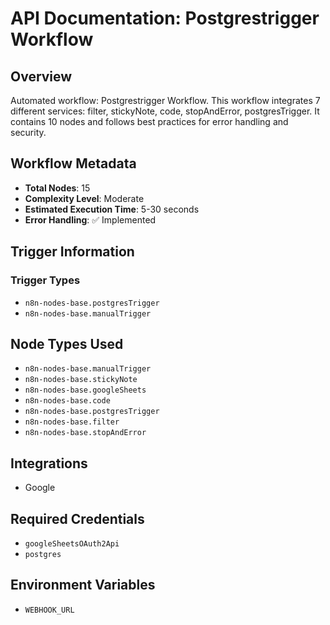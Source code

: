 # API Documentation: Postgrestrigger Workflow

## Overview
Automated workflow: Postgrestrigger Workflow. This workflow integrates 7 different services: filter, stickyNote, code, stopAndError, postgresTrigger. It contains 10 nodes and follows best practices for error handling and security.

## Workflow Metadata
- **Total Nodes**: 15
- **Complexity Level**: Moderate
- **Estimated Execution Time**: 5-30 seconds
- **Error Handling**: ✅ Implemented

## Trigger Information
### Trigger Types
- `n8n-nodes-base.postgresTrigger`
- `n8n-nodes-base.manualTrigger`

## Node Types Used
- `n8n-nodes-base.manualTrigger`
- `n8n-nodes-base.stickyNote`
- `n8n-nodes-base.googleSheets`
- `n8n-nodes-base.code`
- `n8n-nodes-base.postgresTrigger`
- `n8n-nodes-base.filter`
- `n8n-nodes-base.stopAndError`

## Integrations
- Google

## Required Credentials
- `googleSheetsOAuth2Api`
- `postgres`

## Environment Variables
- `WEBHOOK_URL`

